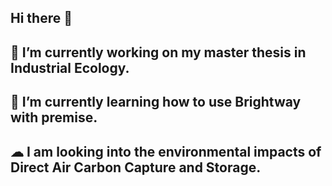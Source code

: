 ## Hi there 👋
## 🔭 I’m currently working on my master thesis in Industrial Ecology.
## 🌱 I’m currently learning how to use Brightway with premise. 
## ☁ I am looking into the environmental impacts of Direct Air Carbon Capture and Storage. 

<!--
**paucanelita/paucanelita** is a ✨ _special_ ✨ repository because its `README.md` (this file) appears on your GitHub profile.

Here are some ideas to get you started:

- 🔭 I’m currently working on ...
- 🌱 I’m currently learning ...
- 👯 I’m looking to collaborate on ...
- 🤔 I’m looking for help with ...
- 💬 Ask me about ...
- 📫 How to reach me: ...
- 😄 Pronouns: ...
- ⚡ Fun fact: ...
-->
